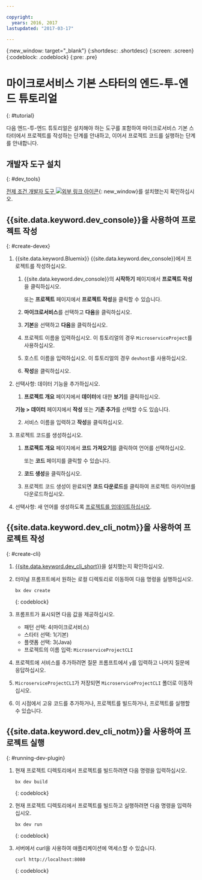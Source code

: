 ```yaml
---

copyright:
  years: 2016, 2017
lastupdated: "2017-03-17"

---
```

{:new_window: target="_blank"}
{:shortdesc: .shortdesc}
{:screen: .screen}
{:codeblock: .codeblock}
{:pre: .pre}

# 마이크로서비스 기본 스타터의 엔드-투-엔드 튜토리얼
{: #tutorial}

다음 엔드-투-엔드 튜토리얼은 설치해야 하는 도구를 포함하여 마이크로서비스 기본 스타터에서 프로젝트를 작성하는 단계를 안내하고, 이어서 프로젝트 코드를 실행하는 단계를 안내합니다. 

## 개발자 도구 설치
{: #dev_tools}

[전제 조건 개발자 도구 ![외부 링크 아이콘](../icons/launch-glyph.svg "외부 링크 아이콘")](get_code.html#prereq-dev-tools){: new_window}를 설치했는지 확인하십시오. 


## {{site.data.keyword.dev_console}}을 사용하여 프로젝트 작성
{: #create-devex}

1. {{site.data.keyword.Bluemix}} {{site.data.keyword.dev_console}}에서 프로젝트를 작성하십시오. 

	1. {{site.data.keyword.dev_console}}의 **시작하기** 페이지에서 **프로젝트 작성**을 클릭하십시오. 

		또는 **프로젝트** 페이지에서 **프로젝트 작성**을 클릭할 수 있습니다. 

	2. **마이크로서비스**를 선택하고 **다음**을 클릭하십시오. 

	3. **기본**을 선택하고 **다음**을 클릭하십시오. 

	4. 프로젝트 이름을 입력하십시오. 이 튜토리얼의 경우 `MicroserviceProject`를 사용하십시오.    

	5. 호스트 이름을 입력하십시오. 이 튜토리얼의 경우 `devhost`를 사용하십시오.  
   
	6. **작성**을 클릭하십시오.

2. 선택사항: 데이터 기능을 추가하십시오. 

	1. **프로젝트 개요** 페이지에서 **데이터**에 대한 **보기**를 클릭하십시오. 

      **기능 > 데이터** 페이지에서 **작성** 또는 **기존 추가**를 선택할 수도 있습니다. 

   2. 서비스 이름을 입력하고 **작성**을 클릭하십시오. 

3. 프로젝트 코드를 생성하십시오. 

	1. **프로젝트 개요** 페이지에서 **코드 가져오기**를 클릭하여 언어를 선택하십시오. 
   
		또는 **코드** 페이지를 클릭할 수 있습니다.
      
	2. **코드 생성**을 클릭하십시오. 
   
	3. 프로젝트 코드 생성이 완료되면 **코드 다운로드**를 클릭하여 프로젝트 아카이브를 다운로드하십시오.

4. 선택사항: 새 언어를 생성하도록 [프로젝트를 업데이트하십시오](project_overview_page.html#update_language). 


## {{site.data.keyword.dev_cli_notm}}을 사용하여 프로젝트 작성
{: #create-cli}

1. [{{site.data.keyword.dev_cli_short}}](dev_cli.html)을 설치했는지 확인하십시오. 

2. 터미널 프롬프트에서 원하는 로컬 디렉토리로 이동하여 다음 명령을 실행하십시오. 
  
	```
	bx dev create
	```
	{: codeblock}

3. 프롬프트가 표시되면 다음 값을 제공하십시오. 

	* 패턴 선택: 4(마이크로서비스)
	* 스타터 선택: 1(기본)
	* 플랫폼 선택: 3(Java)
	* 프로젝트의 이름 입력: `MicroserviceProjectCLI`

4. 프로젝트에 서비스를 추가하려면 질문 프롬프트에서 `y`를 입력하고 나머지 질문에 응답하십시오. 

5. `MicroserviceProjectCLI`가 저장되면 `MicroserviceProjectCLI` 폴더로 이동하십시오. 

6. 이 시점에서 고유 코드를 추가하거나, 프로젝트를 빌드하거나, 프로젝트를 실행할 수 있습니다. 
 
 
## {{site.data.keyword.dev_cli_notm}}을 사용하여 프로젝트 실행
{: #running-dev-plugin}

1. 현재 프로젝트 디렉토리에서 프로젝트를 빌드하려면 다음 명령을 입력하십시오. 

	```
	bx dev build
	```     
	{: codeblock}

2. 현재 프로젝트 디렉토리에서 프로젝트를 빌드하고 실행하려면 다음 명령을 입력하십시오. 

	```
	bx dev run
	```
	{: codeblock}	

3. 서버에서 curl을 사용하여 애플리케이션에 액세스할 수 있습니다. 

	```
	curl http://localhost:8080	
	```
	{: codeblock}
